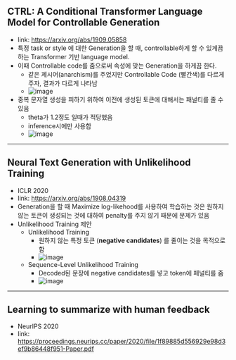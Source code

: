 ## CTRL: A Conditional Transformer Language Model for Controllable Generation

- link: https://arxiv.org/abs/1909.05858
- 특정 task or style 에 대한 Generation을 할 때, controllable하게 할 수 있게끔 하는 Transformer 기반 language model. 
- 이때 Controllable code를 줌으로써 속성에 맞는 Generation을 하게끔 한다.
  - 같은 제시어(anarchism)를 주었지만 Controllable Code (빨간색)를 다르게 주자, 결과가 다르게 나타남
  - ![image](https://user-images.githubusercontent.com/45448731/171433316-97f915d6-c3cd-435b-9776-5197d0aab4f0.png)
- 중복 문자열 생성을 피하기 위하여 이전에 생성된 토큰에 대해서는 패널티를 줄 수 있음
  - theta가 1.2정도 일때가 적당했음
  - inference시에만 사용함
  - ![image](https://user-images.githubusercontent.com/45448731/171435214-2764609a-9bdb-4e5e-8119-4c42e682b05b.png)





------

## Neural Text Generation with Unlikelihood Training 

- ICLR 2020
- link: https://arxiv.org/abs/1908.04319
- Generation을 할 때 Maximize log-likehood를 사용하여 학습하는 것은 원하지 않는 토큰이 생성되는 것에 대하여 penalty를 주지 않기 때문에 문제가 있음
- Unlikelihood Training 제안
  - Unlikelihood Training
    - 원하지 않는 특정 토큰 (**negative candidates**) 를 줄이는 것을 목적으로 함
    - ![image](https://user-images.githubusercontent.com/45448731/172748560-686c6c7f-207f-4f3b-b90e-c6f66f0e3f23.png)
  - Sequence-Level Unlikelihood Training
    - Decoded된 문장에 negative candidates를 넣고 token에 페널티를 줌
    - ![image](https://user-images.githubusercontent.com/45448731/172748534-c7a47448-f458-4d13-aaa6-16664396cec8.png)



---

## Learning to summarize with human feedback

- NeurIPS 2020
- link: https://proceedings.neurips.cc/paper/2020/file/1f89885d556929e98d3ef9b86448f951-Paper.pdf
